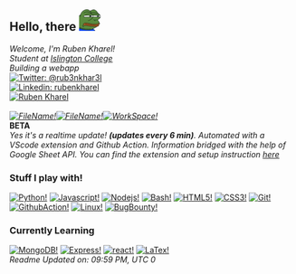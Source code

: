 
## Hello, there ![hi](https://raw.githubusercontent.com/rubenkharel/rubenkharel.github.io/master/namaskaram-mini.gif)
*Welcome, I'm Ruben Kharel!* <br />
*Student at [Islington College](https://islington.edu.np)* <br />
*Building a webapp* <br />
[![Twitter: @rub3nkhar3l](https://img.shields.io/twitter/follow/rub3nkhar3l?style=social)](https://twitter.com/rub3nkhar3l) <br />
[![Linkedin: rubenkharel](https://img.shields.io/badge/-rubenkharel-blue?style=flat-square&logo=Linkedin&logoColor=white&link=https://www.linkedin.com/in/rubenkharel/)](https://www.linkedin.com/in/rubenkharel/) <br />
[![Ruben Kharel](https://img.shields.io/github/followers/rubenkharel?label=follow&style=social)](https://github.com/rubenkharel) <br /> <br />
*[![FileName!](https://raster.shields.io/badge/Currently_Editing--green?style=for-the-badge&color=green)](https://github.com/rubenkharel)[![FileName!](https://raster.shields.io/badge/-launch.json-yellow?style=for-the-badge&logoColor=green&color=white&logo=canonical)](https://github.com/rubenkharel)[![WorkSpace!](https://raster.shields.io/badge/VScode-restapi_[WSL:_kali_linux]-blue?style=for-the-badge&logo=visual-studio-code)](https://github.com/rubenkharel)*
<br />
**BETA** <br />
*Yes it's a realtime update! **(updates every 6 min)**. Automated with a VScode extension and Github Action. Information bridged with the help of Google Sheet API. You can find the extension and setup instruction [here](https://github.com/rubenkharel/README-VSCODE-Automation)*
### Stuff I play with!
[
![Python!](https://raster.shields.io/badge/Python--blue?style=for-the-badge&logo=python)](https://github.com/rubenkharel) 
[![Javascript!](https://raster.shields.io/badge/javascript--yellow?style=for-the-badge&logo=javascript)](https://github.com/rubenkharel) 
[![Nodejs!](https://raster.shields.io/badge/Node.js--yelloorange?style=for-the-badge&logoColor=green&logo=node.js)](https://github.com/rubenkharel) 
[![Bash!](https://raster.shields.io/badge/Bash--brightgreen?style=for-the-badge&logoColor=Green&logo=gnu-bash)](https://github.com/rubenkharel) 
[![HTML5!](https://raster.shields.io/badge/HTML5--critical?style=for-the-badge&logoColor=orange&logo=html5)](https://github.com/rubenkharel) 
[![CSS3!](https://raster.shields.io/badge/CSS3--green?style=for-the-badge&logo=css3)](https://github.com/rubenkharel) 
[![Git!](https://raster.shields.io/badge/Git--critical?style=for-the-badge&logoColor=orange&logo=git)](https://github.com/rubenkharel) 
[![GithubAction!](https://raster.shields.io/badge/Github_actions--9fc?style=for-the-badge&logoColor=deepskyblue&logo=github-actions)](https://github.com/rubenkharel) 
[![Linux!](https://raster.shields.io/badge/Linux--green?style=for-the-badge&logoColor=white&logo=linux)](https://github.com/rubenkharel) 
[![BugBounty!](https://raster.shields.io/badge/Bug_Bounty--green?style=for-the-badge&logo=hackerone)](https://github.com/rubenkharel) 
### Currently Learning <br />
[![MongoDB!](https://raster.shields.io/badge/mongo_db--lightgreen?style=for-the-badge&logoColor=lightgreen&logo=mongodb)](https://github.com/rubenkharel) 
[![Express!](https://raster.shields.io/badge/Express--red?style=for-the-badge&logoColor=red&logo=npm)](https://github.com/rubenkharel) 
[![react!](https://raster.shields.io/badge/react--9cf?style=for-the-badge&logo=react)](https://github.com/rubenkharel) 
[![LaTex!](https://raster.shields.io/badge/LaTex--9cf?style=for-the-badge&logo=latex)](https://github.com/rubenkharel) 
<br />
*Readme Updated on: 09:59 PM, UTC 0*
